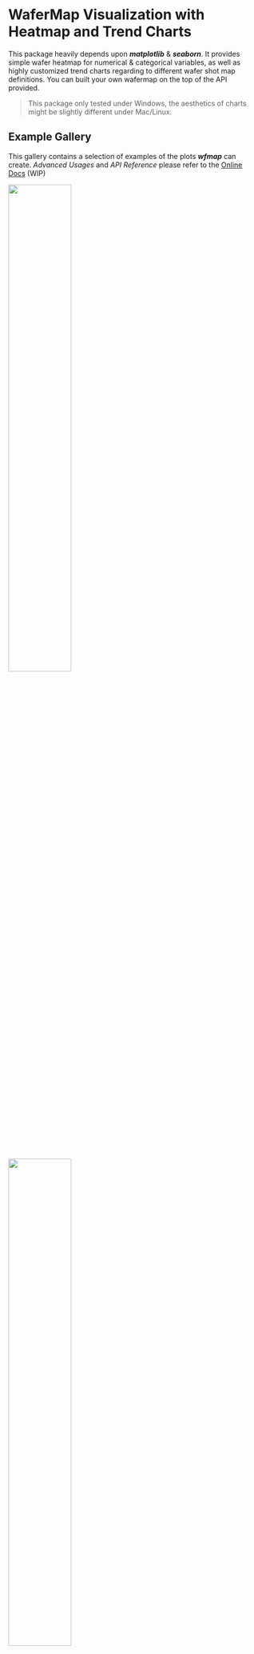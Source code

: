 # WaferMap Visualization with Heatmap and Trend Charts

This package heavily depends upon **_matplotlib_** & **_seaborn_**. It provides simple wafer heatmap for numerical & categorical variables, as well as highly customized trend charts regarding to different wafer shot map definitions. You can built your own wafermap on the top of the API provided.

> This package only tested under Windows, the aesthetics of charts might be slightly different under Mac/Linux.

## Example Gallery

This gallery contains a selection of examples of the plots _**wfmap**_ can create. _Advanced Usages_ and _API Reference_ please refer to the [Online Docs](https://wfmap.ml) (WIP)

<img src="https://raw.githubusercontent.com/xlhaw/wfmap/master/docs/img/DefectMap.png" width="50%"></img> <img src="https://raw.githubusercontent.com/xlhaw/wfmap/master/docs/img/WaferMap.png" width="50%"></img> <img src="https://raw.githubusercontent.com/xlhaw/wfmap/master/docs/img/WIF_Trend.png" width="50%"></img> <img src="https://raw.githubusercontent.com/xlhaw/wfmap/master/docs/img/Twin_Trends.png" width="50%"></img> 

<img src="https://raw.githubusercontent.com/xlhaw/wfmap/master/docs/img/IncomingMap.png"></img> 


## Installation
To install _**wfmap**_ via PyPI using pip:

```bash
pip install wfmap
```

or build the latest release from Github:

```bash
git clone https://github.com/xlhaw/wfmap.git
cd wfmap
python setup.py install
```

## Basic Usage

Before you get started, please have a look at the definition used in this package for wafer mapping. You can modify the configuration to meet your requirement.

![Definition](/docs/img/definition.png)

Sample data is shipped with this packages, you can load it with the following snippet.
```python
from wfmap.data import load_data
data=load_data()
```


**BasePlot**

`num_heatmap` and `cat_heatmap` are core functions used to generate `matplotlib.axes`, dealing with numerical & categorical variables respectively. Remain functions provides in packages return `matplotlib.figure.Figure` instead.

```python
from wfmap import num_heatmap,cat_heatmap
fig,axs=plt.subplots(1,2,figsize=(8,3))
_=num_heatmap(data,'MRR',ax=axs[0])
_=cat_heatmap(data,'DEFECT',ax=axs[1])
#fig.savefig('BasePlot.png',dpi=200)
```
![CODE](/docs/img/BasePlot.png)


**WaferMap**
WaferMap is a customized plot for numerical variables built with `num_heatmap`, beside the basic heatmap, an horizontal distribution plot sits along with the colorbar. For full details please refer to the `API Reference`.
```python
from wfmap import wafermap
fig=wafermap(data,'HDI_R',wtype='UP3')
```

![CODE](/docs/img/WaferMap.png)


**DefectMap**
DefectMap is a customized plot for categorical variables using `cat_heatmap`, which put additional pareto histogram and pie chart aside. For full details please refer to the `API Reference`.
```python
from wfmap import defectmap
fig=defectmap(data,'DEFECT')
```
![CODE](/docs/img/DefectMap.png)




## License

[![FOSSA Status](https://app.fossa.com/api/projects/git%2Bgithub.com%2Fxlhaw%2Fwfmap.svg?type=large)](https://app.fossa.com/projects/git%2Bgithub.com%2Fxlhaw%2Fwfmap?ref=badge_large)